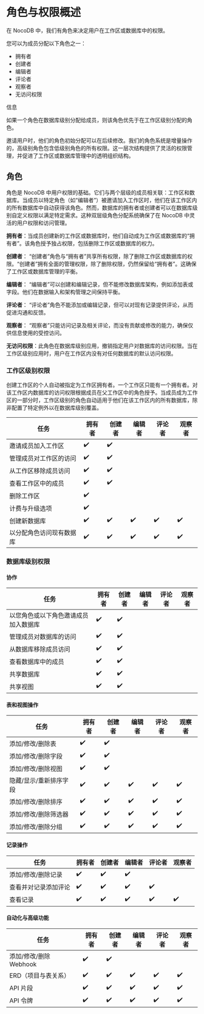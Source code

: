 # 角色与权限概述

在 NocoDB 中，我们有角色来决定用户在工作区或数据库中的权限。

您可以为成员分配以下角色之一：

-   拥有者
-   创建者
-   编辑者
-   评论者
-   观察者
-   无访问权限

信息

如果一个角色在数据库级别分配给成员，则该角色优先于在工作区级别分配的角色。

邀请用户时，他们的角色初始分配可以在后续修改。我们的角色系统是增量操作的，高级别角色包含低级别角色的所有权限。这一层次结构提供了灵活的权限管理，并促进了工作区或数据库管理中的透明组织结构。

## 角色

角色是 NocoDB 中用户权限的基础。它们与两个层级的成员相关联：工作区和数据库。当成员以特定角色（如“编辑者”）被邀请加入工作区时，他们在该工作区内的所有数据库中自动获得该角色。然而，数据库的拥有者或创建者可以在数据库级别自定义权限以满足特定需求。这种双层级角色分配系统确保了在 NocoDB 中灵活的用户权限和访问管理。

**拥有者**：当成员创建新的工作区或数据库时，他们自动成为工作区或数据库的“拥有者”。该角色授予独占权限，包括删除工作区或数据库的权力。

**创建者**： “创建者”角色与“拥有者”共享所有权限，除了删除工作区或数据库的权限。“创建者”拥有全面的管理权限，除了删除权限，仍然保留给“拥有者”。这确保了工作区或数据库管理的平衡。

**编辑者**： “编辑者”可以创建和编辑记录，但不能修改数据库架构，例如添加表或字段。他们在数据输入和架构管理之间保持平衡。

**评论者**： “评论者”角色不能添加或编辑记录，但可以对现有记录提供评论，从而促进沟通和反馈。

**观察者**： “观察者”只能访问记录及相关评论，而没有贡献或修改的能力，确保仅供信息使用的受控访问。

**无访问权限**：此角色在数据库级别应用，撤销指定用户对数据库的访问权限。当在工作区级别应用时，用户在工作区内没有对任何数据库的默认访问权限。

### 工作区级别权限

创建工作区的个人自动被指定为工作区拥有者。一个工作区只能有一个拥有者。对该工作区内数据库的访问权限根据成员在父工作区中的角色授予。当成员成为工作区的一部分时，工作区级别的角色自动适用于他们在该工作区内的所有数据库，除非配置了特定例外以在数据库级别覆盖。

| 任务 | 拥有者 | 创建者 | 编辑者 | 评论者 | 观察者 |
| --- | --- | --- | --- | --- | --- |
| 邀请成员加入工作区 | ✔️ | ✔️ |  |  |  |
| 管理成员对工作区的访问 | ✔️ | ✔️ |  |  |  |
| 从工作区移除成员访问 | ✔️ | ✔️ |  |  |  |
| 查看工作区中的成员 | ✔️ | ✔️ |  |  |  |
| 删除工作区 | ✔️ | ️ |  |  |  |
| 计费与升级选项 | ✔️ | ️ |  |  |  |
| 创建新数据库 | ✔️ | ✔️ | ✔️ | ✔️ | ✔️ |
| 以分配角色访问现有数据库 | ✔️ | ✔️ | ✔️ | ✔️ | ✔️ |

### 数据库级别权限

#### 协作

| 任务 | 拥有者 | 创建者 | 编辑者 | 评论者 | 观察者 |
| --- | --- | --- | --- | --- | --- |
| 以您角色或以下角色邀请成员加入数据库 | ✔️ | ✔️ |  |  |  |
| 管理成员对数据库的访问 | ✔️ | ✔️ |  |  |  |
| 从数据库移除成员访问 | ✔️ | ✔️ |  |  |  |
| 查看数据库中的成员 | ✔️ | ✔️ |  |  |  |
| 共享数据库 | ✔️ | ✔️ |  |  |  |
| 共享视图 | ✔️ | ✔️ |  |  |  |

#### 表和视图操作

| 任务 | 拥有者 | 创建者 | 编辑者 | 评论者 | 观察者 |
| --- | --- | --- | --- | --- | --- |
| 添加/修改/删除表 | ✔️ | ✔️ |  |  |  |
| 添加/修改/删除字段 | ✔️ | ✔️ |  |  |  |
| 添加/修改/删除视图 | ✔️ | ✔️ |  |  |  |
| 隐藏/显示/重新排序字段 | ✔️ | ✔️ | ✔️ | ✔️ | ✔️ |
| 添加/修改/删除排序 | ✔️ | ✔️ | ✔️ | ✔️ | ✔️ |
| 添加/修改/删除筛选器 | ✔️ | ✔️ | ✔️ | ✔️ | ✔️ |
| 添加/修改/删除分组 | ✔️ | ✔️ | ✔️ | ✔️ | ✔️ |

#### 记录操作

| 任务 | 拥有者 | 创建者 | 编辑者 | 评论者 | 观察者 |
| --- | --- | --- | --- | --- | --- |
| 添加/修改/删除记录 | ✔️ | ✔️ | ✔️ |  |  |
| 查看并对记录添加评论 | ✔️ | ✔️ | ✔️ | ✔️ |  |
| 查看记录 | ✔️ | ✔️ | ✔️ | ✔️ | ✔️ |

#### 自动化与高级功能

| 任务 | 拥有者 | 创建者 | 编辑者 | 评论者 | 观察者 |
| --- | --- | --- | --- | --- | --- |
| 添加/修改/删除 Webhook | ✔️ | ✔️ |  |  |  |
| ERD（项目与表关系） | ✔️ | ✔️ | ✔️ | ✔️ | ✔️ |
| API 片段 | ✔️ | ✔️ | ✔️ | ✔️ | ✔️ |
| API 令牌 | ✔️ | ✔️ | ✔️ | ✔️ | ✔️ |